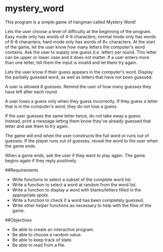 # mystery_word

This program is a simple game of hangman called Mystery Word!

Lets the user choose a level of difficulty at the beginning of the program. Easy mode only has words of 4-6 characters; normal mode only has words of 6-8 characters; hard mode only has words of 8+ characters.
At the start of the game, let the user know how many letters the computer's word contains.
Ask the user to supply one guess (i.e. letter) per round. This letter can be upper or lower case and it does not matter. If a user enters more than one letter, tell them the input is invalid and let them try again.

Lets the user know if their guess appears in the computer's word.
Display the partially guessed word, as well as letters that have not been guessed.

A user is allowed 8 guesses. Remind the user of how many guesses they have left after each round.

A user loses a guess only when they guess incorrectly. If they guess a letter that is in the computer's word, they do not lose a guess.

If the user guesses the same letter twice, do not take away a guess. Instead, print a message letting them know they've already guessed that letter and ask them to try again.

The game will end when the user constructs the full word or runs out of guesses. If the player runs out of guesses, reveal the word to the user when the game ends.

When a game ends, ask the user if they want to play again. The game begins again if they reply positively.

##Requirements

  - Write functions to select a subset of the complete word list.
  - Write a function to select a word at random from the word list.
  - Write a function to display a word with blanks/letters filled in the appropriate spots.
  - Write a function to check if a word has been completely guessed.
  - Write other helper functions as necessary to help with the flow of the game.

##Objectives

- Be able to create an interactive program.
- Be able to choose a random value.
- Be able to keep track of state.
- Be able to read from a file.
